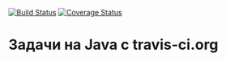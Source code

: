 [![Build Status](https://travis-ci.org/stden/java_problems.svg?branch=master)](https://travis-ci.org/stden/java_problems)
[![Coverage Status](https://coveralls.io/repos/github/stden/java_problems/badge.svg?branch=master)](https://coveralls.io/github/stden/java_problems?branch=master)

Задачи на Java с travis-ci.org
==============================
